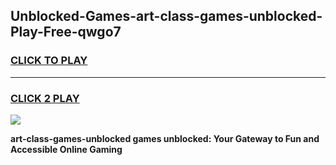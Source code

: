 
## Unblocked-Games-art-class-games-unblocked-Play-Free-qwgo7
<h3>
<a href="https://premium76.site?title=art-class-games-unblocked&ref=20A">CLICK TO PLAY</a></h3>
<hr>

<h3>
<a href="https://premium76.site?title=art-class-games-unblocked&ref=20A">CLICK 2 PLAY</a>
  
</h3>

<a href="https://premium76.site?title=art-class-games-unblocked&ref=20A"><img src="https://clearcache.store/games.png"></a>


**art-class-games-unblocked games unblocked: Your Gateway to Fun and Accessible Online Gaming**
